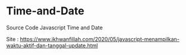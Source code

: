 # Time-and-Date
Source Code Javascript Time and Date

Site : https://www.ikhwanfillah.com/2020/05/javascript-menampilkan-waktu-aktif-dan-tanggal-update.html
